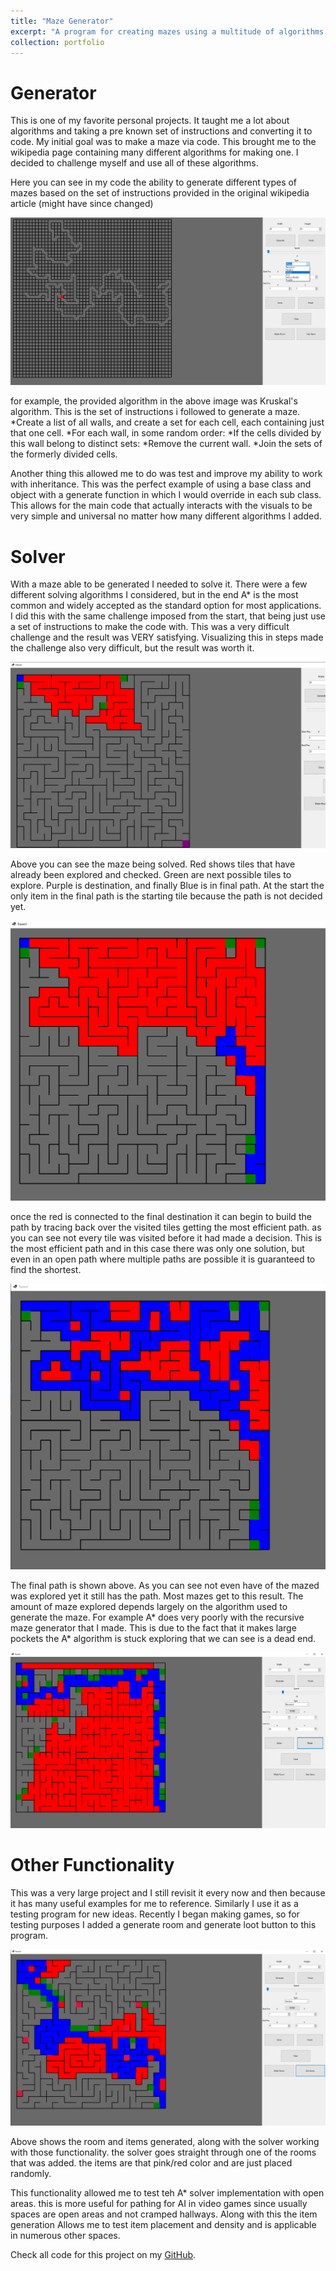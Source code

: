 ```yaml
---
title: "Maze Generator"
excerpt: "A program for creating mazes using a multitude of algorithms with the ability to solve it <br/><img src='/images/Maze Generation/Mave Generator.png'>"
collection: portfolio
---
```


# Generator

This is one of my favorite personal projects. It taught me a lot about algorithms and taking a pre known set of instructions and converting it to code. My initial goal was to make a maze via code. This brought me to the wikipedia page containing many different algorithms for making one. I decided to challenge myself and use all of these algorithms.

Here you can see in my code the ability to generate different types of mazes based on the set of instructions provided in the original wikipedia article (might have since changed)

![Different types](/images/Maze%20Generation/types.png)

for example, the provided algorithm in the above image was Kruskal's algorithm. This is the set of instructions i followed to generate a maze.    
    *Create a list of all walls, and create a set for each cell, each containing just that one cell.
    *For each wall, in some random order:
        *If the cells divided by this wall belong to distinct sets:
            *Remove the current wall.
            *Join the sets of the formerly divided cells.

Another thing this allowed me to do was test and improve my ability to work with inheritance. This was the perfect example of using a base class and object with a generate function in which I would override in each sub class. This allows for the main code that actually interacts with the visuals to be very simple and universal no matter how many different algorithms I added.

# Solver

With a maze able to be generated I needed to solve it. There were a few different solving algorithms I considered, but in the end A* is the most common and widely accepted as the standard option for most applications. I did this with the same challenge imposed from the start, that being just use a set of instructions to make the code with. This was a very difficult challenge and the result was VERY satisfying. Visualizing this in steps made the challenge also very difficult, but the result was worth it.

![Mid solve](/images/Maze%20Generation/mid%20solve.png)

Above you can see the maze being solved. Red shows tiles that have already been explored and checked. Green are next possible tiles to explore. Purple is destination, and finally Blue is in final path. At the start the only item in the final path is the starting tile because the path is not decided yet.

![Solved](/images/Maze%20Generation/Solution.png)

once the red is connected to the final destination it can begin to build the path by tracing back over the visited tiles getting the most efficient path. as you can see not every tile was visited before it had made a decision. This is the most efficient path and in this case there was only one solution, but even in an open path where multiple paths are possible it is guaranteed to find the shortest.

![Final Path](/images/Maze%20Generation/final%20path.png)

The final path is shown above. As you can see not even have of the mazed was explored yet it still has the path. Most mazes get to this result. The amount of maze explored depends largely on the algorithm used to generate the maze. For example A* does very poorly with the recursive maze generator that I made. This is due to the fact that it makes large pockets the A* algorithm is stuck exploring that we can see is a dead end.

![recursive solve](/images/Maze%20Generation/recursive%20solve.png)

# Other Functionality

This was a very large project and I still revisit it every now and then because it has many useful examples for me to reference. Similarly I use it as a testing program for new ideas. Recently I began making games, so for testing purposes I added a generate room and generate loot button to this program.

![Gen Rooms and Items](/images/Maze%20Generation/gen%20room%20and%20item.png)

Above shows the room and items generated, along with the solver working with those functionality. the solver goes straight through one of the rooms that was added. the items are that pink/red color and are just placed randomly.

This functionality allowed me to test teh A* solver implementation with open areas. this is more useful for pathing for AI in video games since usually spaces are open areas and not cramped hallways. Along with this the item generation Allows me to test item placement and density and is applicable in numerous other spaces.

Check all code for this project on my [GitHub](https://github.com/TKKetron/Maze-Generator).